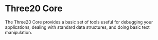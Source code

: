 Three20 Core
============

The Three20 Core provides a basic set of tools useful for debugging your applications, dealing
with standard data structures, and doing basic text manipulation.
